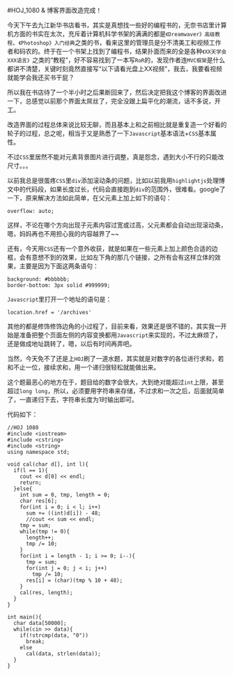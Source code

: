 #HOJ_1080 & 博客界面改造完成！  

今天下午去九江新华书店看书，其实是真想找一些好的编程书的，无奈书店里计算机方面的书实在太次，充斥着计算机科学书架的满满的都是```《Dreamwaver》高级教程```、```《Photoshop》入门经典```之类的书，看来这里的管理员是分不清美工和视频工作者和码农的。终于在一个书架上找到了编程书，结果扑面而来的全是各种```《XX天学会XXX语言》```之类的“教程”，好不容易找到了一本写```RoR```的，发现作者连```MVC框架```是什么都讲不清楚，关键时刻竟然直接写“以下请看光盘上XX视频”，我去，我要看视频就能学会我还买书干屁？  

所以我在书店待了一个半小时之后果断回来了，然后决定把我这个博客的界面改进一下，总感觉以前那个界面太屌丝了，完全没跟上扁平化的潮流，话不多说，开工。  

改造界面的过程总体来说比较无聊，而且基本上和之前相比就是重复造一个好看的轮子的过程，总之呢，相当于又是熟悉了一下```Javascript```基本语法+```CSS```基本属性。  

不过```CSS```里居然不能对元素背景图片进行调整，真是怨念，遇到大小不行的只能改尺寸。。。  

以前我总是很蛋疼```CSS```里```div```添加滚动条的问题，比如以前我用```highlightjs```处理博文中的代码段，如果长度过长，代码会直接跑到```div```的范围外，很难看。google了一下，原来解决方法如此简单，在父元素上加上如下的语句：  

    overflow: auto;
	
这样，不论在哪个方向出现子元素内容过宽或过高，父元素都会自动出现滚动条，嗯，妈妈再也不用担心我的内容越界了~~  

还有，今天用```CSS```还有一个意外收获，就是如果在一些元素上加上颜色合适的边框，会有意想不到的效果，比如左下角的那几个链接，之所有会有这样立体的效果，主要是因为下面这两条语句：  

    background: #bbbbbb;
    border-bottom: 3px solid #999999;


```Javascript```里打开一个地址的语句是：  

    location.href = '/archives'  
    
其他的都是修饰修饰边角的小过程了，目前来看，效果还是很不错的，其实我一开始是准备把整个页面左侧的内容变换都用```Javascript```来实现的，不过太麻烦了，还是做成地址跳转了，嗯，以后有时间再弄吧。  

当然，今天免不了还是上```HOJ```刷了一道水题，其实就是对数字的各位进行求和，若和不止一位，接续求和，用一个递归很轻松就能做出来。  

这个题最恶心的地方在于，题目给的数字会很大，大到绝对能超过```int```上限，甚至超过```long long```，所以，必须要用字符串来存储，不过求和一次之后，后面就简单了，一直递归下去，字符串长度为1时输出即可。  

代码如下：  

    //HOJ 1080
    #include <iostream>
    #include <cstring>
    #include <string>
    using namespace std;

    void cal(char d[], int l){
      if(l == 1){
        cout << d[0] << endl;
        return;
      }else{
        int sum = 0, tmp, length = 0;
        char res[6];
        for(int i = 0; i < l; i++)
          sum += ((int)d[i]) - 48;
          //cout << sum << endl;
        tmp = sum;
        while(tmp != 0){
          length++;
          tmp /= 10;
        }
        for(int i = length - 1; i >= 0; i--){
          tmp = sum;
          for(int j = 0; j < i; j++)
            tmp /= 10;
          res[i] = (char)(tmp % 10 + 48);
        }
        cal(res, length);
      }
    }

    int main(){
      char data[50000];
      while(cin >> data){
        if(!strcmp(data, "0"))
          break;
        else
          cal(data, strlen(data));
      }
    }

